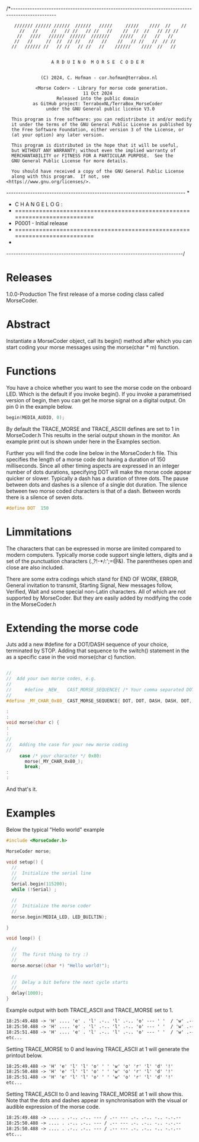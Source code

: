 /*-------------------------------------------------------------------------------------------------


       /////// ////// //////  //////   /////     /////    ////  //    //
         //   //     //   // //   // //   //    //  //  //   // // //
        //   ////   //////  //////  ///////    /////   //   //   //
       //   //     //  //  // //   //   //    //   // //   //  // //
      //   ////// //   // //   // //   //    //////    ////  //   //

     
                     A R D U I N O  M O R S E  C O D E R


                 (C) 2024, C. Hofman - cor.hofman@terrabox.nl

               <Morse Coder> - Library for morse code generation.
                                 11 Oct 2024
                       Released into the public domain
              as GitHub project: TerraboxNL/TerraBox_MorseCoder
                   under the GNU General public license V3.0
                          
      This program is free software: you can redistribute it and/or modify
      it under the terms of the GNU General Public License as published by
      the Free Software Foundation, either version 3 of the License, or
      (at your option) any later version.

      This program is distributed in the hope that it will be useful,
      but WITHOUT ANY WARRANTY; without even the implied warranty of
      MERCHANTABILITY or FITNESS FOR A PARTICULAR PURPOSE.  See the
      GNU General Public License for more details.

      You should have received a copy of the GNU General Public License
      along with this program.  If not, see <https://www.gnu.org/licenses/>.

 *---------------------------------------------------------------------------*
 *
 *  C H A N G E  L O G :
 *  ==========================================================================
 *  P0001 - Initial release 
 *  ==========================================================================
 *
 *--------------------------------------------------------------------------*/

Releases
========
1.0.0-Production
The first release of a morse coding class called MorseCoder.


Abstract
========
Instantiate a MorseCoder object, call its begin() method after which you can start coding your morse messages using the morse(char * m) function.

Functions
=========
You have a choice whether you want to see the morse code on the onboard LED. Which is the default if you invoke begin().
If you invoke a parametrised version of begin, then you can get he morse signal on a digital output. On pin 0 in the example below. 

``` C++
begin(MEDIA_AUDIO, 0);
```

By default the TRACE_MORSE and TRACE_ASCIII defines are set to 1 in MorseCoder.h
This results in the serial output shown in the monitor. An example print out is shown under here in the Examples section.

Further you will find the code line below in the MorseCoder.h file. This specifies the length of a morse code dot having a duration of 150 milliseconds. Since all other timing aspects are expressed in an integer number of dots durations, specifying DOT will make the morse code appear quicker or slower.
Typically a dash has a duration of three dots. The pause between dots and dashes is a silence of a single dot duration. The silence between two morse coded characters is that of a dash. Between words there is a silence of seven dots.
``` C++
#define DOT  150
```

Limmitations
============
The characters that can be expressed in morse are limited compared to modern computers. Typically morse code support single letters, digits and a set of the punctuation characters (.,?!-*/:';=@&).
The parentheses open and close are also included.

There are some extra codings which stand for END OF WORK, ERROR, General invitation to transmit, Starting Signal, New messages follow, Verified, Wait and some special non-Latin characters. All of which are not supported by MorseCoder. But they are easily added by modifying the code in the MorseCoder.h 

Extending the morse code
========================
Juts add a new #define for a DOT/DASH sequence of your choice, terminated by STOP.
Adding that sequence to the switch() statement in the  as a specific case in the void morse(char c) function.

``` C++

//
//  Add your own morse codes, e.g.
//
//     #define _NEW_   CAST_MORSE_SEQUENCE{ /* Your comma separated DOT, DASH sequence */, STOP }
//
#define _MY_CHAR_0x80_ CAST_MORSE_SEQUENCE{ DOT, DOT, DASH, DASH, DOT, DASH, DASH, DOT, DOT, STOP }

:
:
void morse(char c) {
:
:
//
//   Adding the case for your new morse coding
// 
     case /* your character */ 0x80:
       morse(_MY_CHAR_0x80_);
       break;
:
:
```
And that's it.

Examples
========

Below the typical "Hello world" example

``` C++
#include <MorseCoder.h>

MorseCoder morse;

void setup() {
  //
  //  Initialize the serial line
  //
  Serial.begin(115200);
  while (!Serial) ;

  //
  //  Initialize the morse coder
  //
  morse.begin(MEDIA_LED, LED_BUILTIN);

}

void loop() {

  //
  //  The first thing to try :)
  //
  morse.morse((char *) "Hello world!");
 
  //
  //  Delay a bit before the next cycle starts
  //
  delay(1000);
}


```

Example output with both TRACE_ASCII and TRACE_MORSE set to 1.
```  txt
18:25:49.488 -> 'H' .... 'e' . 'l' .-.. 'l' .-.. 'o' --- ' '  / 'w' .-- 'o' --- 'r' .-. 'l' .-.. 'd' -.. '!' -.-.-- 
18:25:50.488 -> 'H' .... 'e' . 'l' .-.. 'l' .-.. 'o' --- ' '  / 'w' .-- 'o' --- 'r' .-. 'l' .-.. 'd' -.. '!' -.-.-- 
18:25:51.488 -> 'H' .... 'e' . 'l' .-.. 'l' .-.. 'o' --- ' '  / 'w' .-- 'o' --- 'r' .-. 'l' .-.. 'd' -.. '!' -.-.-- 
etc...
```

Setting TRACE_MORSE to 0 and leaving TRACE_ASCII at 1 will generate the printout below.
```  txt
18:25:49.488 -> 'H' 'e' 'l' 'l' 'o' ' ' 'w' 'o' 'r' 'l' 'd' '!' 
18:25:50.488 -> 'H' 'e' 'l' 'l' 'o' ' ' 'w' 'o' 'r' 'l' 'd' '!' 
18:25:51.488 -> 'H' 'e' 'l' 'l' 'o' ' ' 'w' 'o' 'r' 'l' 'd' '!' 
etc...
```

Setting TRACE_ASCII to 0 and leaving TRACE_MORSE at 1 will show this.
Note that the dots and dashes appear in synchronisation with the visual or audible expression of the morse code.
```  txt
18:25:49.488 -> .... . .-.. .-.. --- / .-- --- .-. .-.. -.. -.-.-- 
18:25:50.488 -> .... . .-.. .-.. --- / .-- --- .-. .-.. -.. -.-.-- 
18:25:50.488 -> .... . .-.. .-.. --- / .-- --- .-. .-.. -.. -.-.-- 
etc...
```
